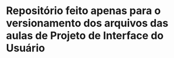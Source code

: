 # Repositório feito apenas para o versionamento dos arquivos das aulas de Projeto de Interface do Usuário
